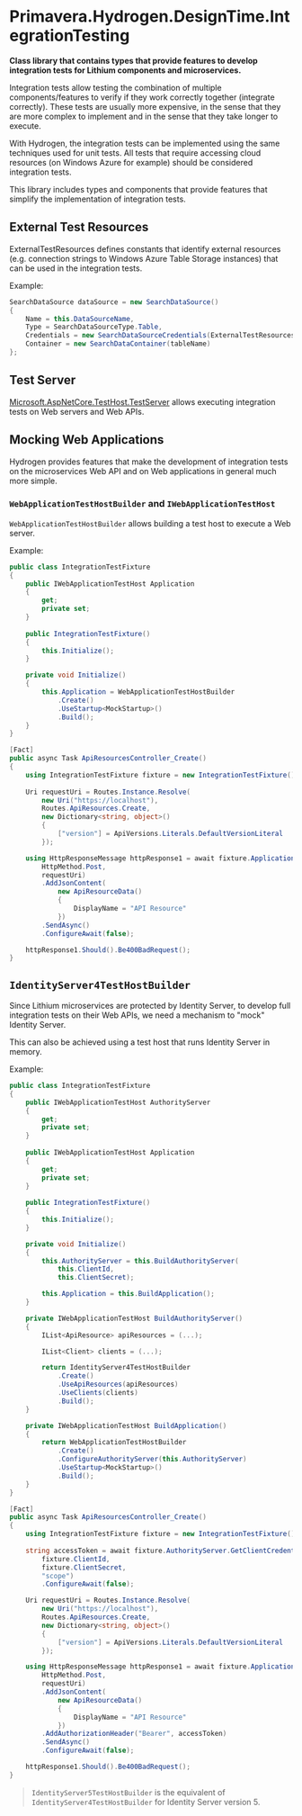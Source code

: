 # Primavera.Hydrogen.DesignTime.IntegrationTesting

**Class library that contains types that provide features to develop integration tests for Lithium components and microservices.**

Integration tests allow testing the combination of multiple components/features to verify if they work correctly together (integrate correctly). These tests are usually more expensive, in the sense that they are more complex to implement and in the sense that they take longer to execute.

With Hydrogen, the integration tests can be implemented using the same techniques used for unit tests. All tests that require accessing cloud resources (on Windows Azure for example) should be considered integration tests.

This library includes types and components that provide features that simplify the implementation of integration tests.

## External Test Resources

ExternalTestResources defines constants that identify external resources (e.g. connection strings to Windows Azure Table Storage instances) that can be used in the integration tests.

Example:

```csharp
SearchDataSource dataSource = new SearchDataSource()
{
    Name = this.DataSourceName,
    Type = SearchDataSourceType.Table,
    Credentials = new SearchDataSourceCredentials(ExternalTestResources.AzureResources.ClassicTableStorageConnectionString),
    Container = new SearchDataContainer(tableName)
};
```

## Test Server

[Microsoft.AspNetCore.TestHost.TestServer](https://docs.microsoft.com/en-us/aspnet/core/test/integration-tests) allows executing integration tests on Web servers and Web APIs.

## Mocking Web Applications

Hydrogen provides features that make the development of integration tests on the microservices Web API and on Web applications in general much more simple.

### `WebApplicationTestHostBuilder` and `IWebApplicationTestHost`

`WebApplicationTestHostBuilder` allows building a test host to execute a Web server.

Example:

```csharp
public class IntegrationTestFixture
{
    public IWebApplicationTestHost Application
    {
        get;
        private set;
    }
        
    public IntegrationTestFixture()
    {
        this.Initialize();
    }

    private void Initialize()
    {
        this.Application = WebApplicationTestHostBuilder
            .Create()
            .UseStartup<MockStartup>()
            .Build();
    }
}

[Fact]
public async Task ApiResourcesController_Create()
{
    using IntegrationTestFixture fixture = new IntegrationTestFixture();
            
    Uri requestUri = Routes.Instance.Resolve(
        new Uri("https://localhost"),
        Routes.ApiResources.Create,
        new Dictionary<string, object>()
        {
            ["version"] = ApiVersions.Literals.DefaultVersionLiteral
        });

    using HttpResponseMessage httpResponse1 = await fixture.Application.CreateRequest(
        HttpMethod.Post,
        requestUri)
        .AddJsonContent(
            new ApiResourceData()
            {
                DisplayName = "API Resource"
            })
        .SendAsync()
        .ConfigureAwait(false);

    httpResponse1.Should().Be400BadRequest();
}
```

## `IdentityServer4TestHostBuilder`

Since Lithium microservices are protected by Identity Server, to develop full integration tests on their Web APIs, we need a mechanism to "mock" Identity Server.

This can also be achieved using a test host that runs Identity Server in memory.

Example:

```csharp
public class IntegrationTestFixture
{
    public IWebApplicationTestHost AuthorityServer
    {
        get;
        private set;
    }
        
    public IWebApplicationTestHost Application
    {
        get;
        private set;
    }
        
    public IntegrationTestFixture()
    {
        this.Initialize();
    }

    private void Initialize()
    {
        this.AuthorityServer = this.BuildAuthorityServer(
            this.ClientId,
            this.ClientSecret);

        this.Application = this.BuildApplication();
    }

    private IWebApplicationTestHost BuildAuthorityServer()
    {
        IList<ApiResource> apiResources = (...);

        IList<Client> clients = (...);

        return IdentityServer4TestHostBuilder
            .Create()
            .UseApiResources(apiResources)
            .UseClients(clients)
            .Build();
    }

    private IWebApplicationTestHost BuildApplication()
    {
        return WebApplicationTestHostBuilder
            .Create()
            .ConfigureAuthorityServer(this.AuthorityServer)
            .UseStartup<MockStartup>()
            .Build();
    }
}

[Fact]
public async Task ApiResourcesController_Create()
{
    using IntegrationTestFixture fixture = new IntegrationTestFixture();
            
    string accessToken = await fixture.AuthorityServer.GetClientCredentialsAccessTokenAsync(
        fixture.ClientId,
        fixture.ClientSecret,
        "scope")
        .ConfigureAwait(false);

    Uri requestUri = Routes.Instance.Resolve(
        new Uri("https://localhost"),
        Routes.ApiResources.Create,
        new Dictionary<string, object>()
        {
            ["version"] = ApiVersions.Literals.DefaultVersionLiteral
        });

    using HttpResponseMessage httpResponse1 = await fixture.Application.CreateRequest(
        HttpMethod.Post,
        requestUri)
        .AddJsonContent(
            new ApiResourceData()
            {
                DisplayName = "API Resource"
            })
        .AddAuthorizationHeader("Bearer", accessToken)
        .SendAsync()
        .ConfigureAwait(false);

    httpResponse1.Should().Be400BadRequest();
}
```

> `IdentityServer5TestHostBuilder` is the equivalent of `IdentityServer4TestHostBuilder` for Identity Server version 5.